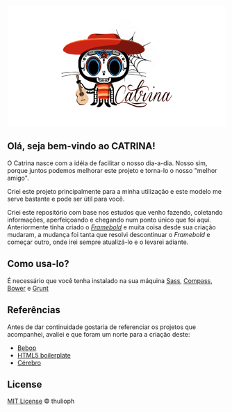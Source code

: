 ![Logo](logo-bg.png "Catrina")

## Olá, seja bem-vindo ao CATRINA!

O Catrina nasce com a idéia de facilitar o nosso dia-a-dia. Nosso sim, porque juntos podemos melhorar este projeto e torna-lo o nosso "melhor amigo".

Criei este projeto principalmente para a minha utilização e este modelo me serve bastante e pode ser útil para você.

Criei este repositório com base nos estudos que venho fazendo, coletando informações, aperfeiçoando e chegando num ponto único que foi aqui. Anteriormente tinha criado o [_Framebold_](http://thulioph.github.io/framebold/) e muita coisa desde sua criação mudaram, a mudança foi tanta que resolvi descontinuar o _Framebold_ e começar outro, onde irei sempre atualizá-lo e o levarei adiante.

## Como usa-lo?

É necessário que você tenha instalado na sua máquina [Sass](http://sass-lang.com), [Compass](), [Bower]() e [Grunt]()


## Referências

Antes de dar continuidade gostaria de referenciar os projetos que acompanhei, avaliei e que foram um norte para a criação deste:

- [Bebop](https://github.com/arthurgouveia/bebop/)
- [HTML5 boilerplate](https://github.com/h5bp/html5-boilerplate)
- [Cérebro](https://github.com/cerebrobr/)


## License

[MIT License](http://thulioph.mit-license.org/) © thulioph
